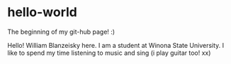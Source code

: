 # hello-world
The beginning of my git-hub page! :)

Hello! William Blanzeisky here. I am a student at Winona State University.
I like to spend my time listening to music and sing (i play guitar too! xx)
